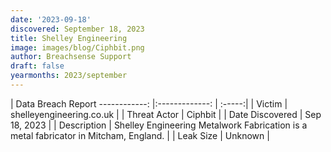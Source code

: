 ```yaml
---
date: '2023-09-18'
discovered: September 18, 2023
title: Shelley Engineering
image: images/blog/Ciphbit.png
author: Breachsense Support
draft: false
yearmonths: 2023/september
---
```



| Data Breach Report
------------:     |:-------------:    | :-----:|
| Victim      | shelleyengineering.co.uk      | 
| Threat Actor      | Ciphbit      | 
| Date Discovered      | Sep 18, 2023      | 
| Description      | Shelley Engineering Metalwork Fabrication is a metal fabricator in Mitcham, England.      | 
| Leak Size      | Unknown      | 


